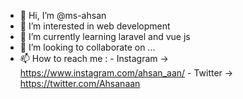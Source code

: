 - 👋 Hi, I’m @ms-ahsan
- 👀 I’m interested in web development
- 🌱 I’m currently learning laravel and vue js
- 💞️ I’m looking to collaborate on ...
- 📫 How to reach me :
                       - Instagram -> https://www.instagram.com/ahsan_aan/
                       - Twitter   -> https://twitter.com/Ahsanaan

<!---
ms-ahsan/ms-ahsan is a ✨ special ✨ repository because its `README.md` (this file) appears on your GitHub profile.
You can click the Preview link to take a look at your changes.
--->

